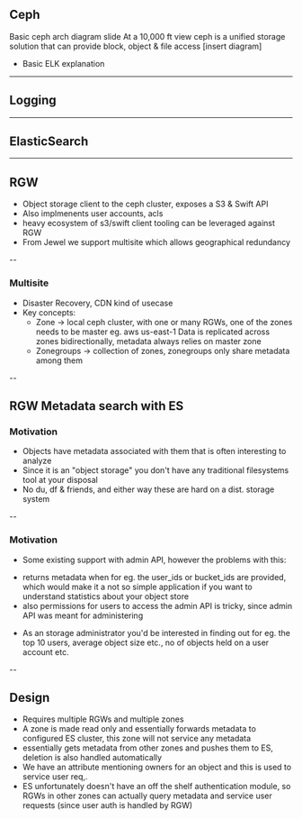 ## Ceph
 Basic ceph arch diagram slide
At a 10,000 ft view ceph is a unified storage solution that can provide block, object & file access
[insert diagram]
* Basic ELK explanation

---

## Logging


---

## ElasticSearch

---

## RGW
+ Object storage client to the ceph cluster, exposes a S3 & Swift API
+ Also implmenents user accounts, acls 
+ heavy ecosystem of s3/swift client tooling can be leveraged against RGW
+ From Jewel we support multisite which allows geographical redundancy 

--

### Multisite 
+ Disaster Recovery, CDN kind of usecase 
+ Key concepts: 
  - Zone -> local ceph cluster, with one or many RGWs, one of the zones needs to be master eg. aws us-east-1
  Data is replicated across zones bidirectionally, metadata always relies on master zone
  - Zonegroups -> collection of zones, zonegroups only share metadata among them

--

## RGW Metadata search with ES
### Motivation
+ Objects have metadata associated with them that is often interesting to analyze
+ Since it is an "object storage" you don't have any traditional filesystems tool at your disposal
+ No du, df & friends, and either way these are hard on a dist. storage system

--

### Motivation
+ Some existing support with admin API, however the problems with this:
- returns metadata when for eg. the user_ids or bucket_ids are provided, which would make it a not so simple application if you want to understand statistics about your object store
- also permissions for users to access the admin API is tricky, since admin API was meant for administering
+ As an storage administrator you'd be interested in finding out for eg. the top 10 users, average object size etc., no of objects held on a user account etc.

--

## Design
+ Requires multiple RGWs and multiple  zones
+ A zone is made read only and essentially forwards metadata to configured ES cluster, this zone will not service any metadata
+ essentially gets metadata from other zones and pushes them to ES, deletion is also handled automatically
+ We have an attribute mentioning owners for an object and this is used to service user req,.
+ ES unfortunately doesn't have an off the shelf authentication module, so RGWs in other zones can actually query metadata and service user requests (since user auth is handled by RGW)

